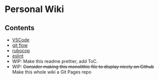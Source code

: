 # Personal Wiki

## Contents
* [VSCode](/vscode.md)
* [git flow](/git-flow.md)
* [rubocop](/rubocop.md)
* [eslint](/eslint.md)
* WIP: Make this readme prettier, add ToC. 
* WIP: ~~Consider making this monolithic file to display nicely on Github~~ Make this whole wiki a Git Pages repo